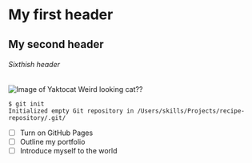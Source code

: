 # My first header
## My second header
###### Sixthish header
![Image of Yaktocat](https://octodex.github.com/images/yaktocat.png)
Weird looking cat??
```
$ git init
Initialized empty Git repository in /Users/skills/Projects/recipe-repository/.git/
```
- [ ] Turn on GitHub Pages
- [ ] Outline my portfolio
- [ ] Introduce myself to the world
